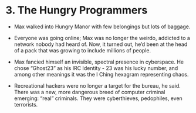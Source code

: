 # 3. The Hungry Programmers

- Max walked into Hungry Manor with few belongings but lots of baggage.

- Everyone was going online; Max was no longer the weirdo, addicted to a network nobody had heard of. Now, it turned out, he’d been at the head of a pack that was growing to include millions of people.

- Max fancied himself an invisible, spectral presence in cyberspace. He chose “Ghost23” as his IRC Identity - 23 was his lucky number, and among other meanings it was the I Ching hexagram representing chaos.

-  Recreational hackers were no longer a target for the bureau, he said. There was a new, more dangerous breed of computer criminal emerging: “real” criminals. They were cyberthieves, pedophiles, even terrorists.